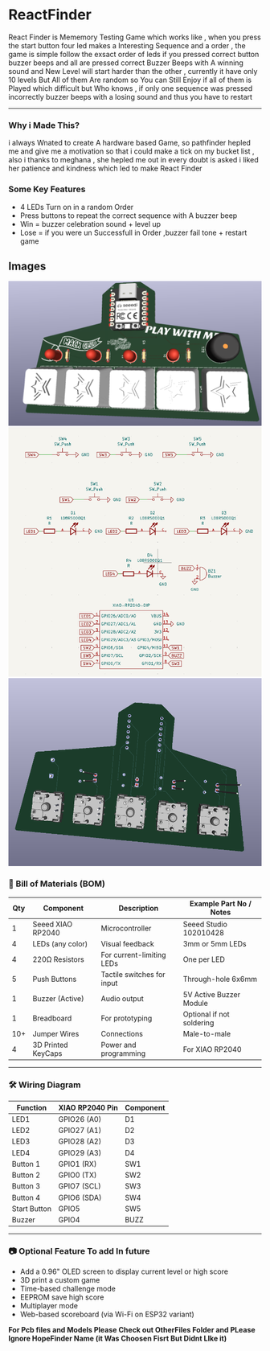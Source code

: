 # ReactFinder

React Finder is Mememory Testing Game which works like , when you press the start button four led makes a Interesting Sequence and a order , the game is simple follow the exsact order of leds if you pressed correct button buzzer beeps and all are pressed correct Buzzer Beeps with A winning sound and New Level will start harder than the other , currently it have only 10 levels But All of them Are random so You can Still Enjoy if all of them is Played which difficult but Who knows , if only one sequence was pressed incorrectly buzzer beeps with a losing sound and thus you have to restart 

---
### Why i Made This?
i always Wnated to create A hardware based Game, so pathfinder hepled me and give me a motivation so that i could make a tick on my bucket list , also i thanks to meghana , she hepled me out in every doubt is asked i liked her patience and kindness which led to make React Finder 

### Some Key Features 

* 4 LEDs Turn on in a random Order 
* Press buttons to repeat the correct sequence with A buzzer beep
* Win = buzzer celebration sound + level up
* Lose = if you were un Successfull in Order ,buzzer fail tone + restart game

## Images 
![](https://github.com/Armaan240/ReactFinder/blob/main/OtherFiles/Screenshot%20(100).png)
![](https://github.com/Armaan240/ReactFinder/blob/main/OtherFiles/Screenshot%20(101).png)
![](https://github.com/Armaan240/ReactFinder/blob/main/OtherFiles/Screenshot%20(102).png)

### 🔩 Bill of Materials (BOM)

| Qty | Component         | Description                          | Example Part No / Notes   |
| --- | ----------------- | ------------------------------------ | ------------------------- |
| 1   | Seeed XIAO RP2040 | Microcontroller                      | Seeed Studio 102010428    |
| 4   | LEDs (any color)  | Visual feedback                      | 3mm or 5mm LEDs           |
| 4   | 220Ω Resistors    | For current-limiting LEDs            | One per LED               |
| 5   | Push Buttons      | Tactile switches for input           | Through-hole 6x6mm        |
| 1   | Buzzer (Active)   | Audio output                         | 5V Active Buzzer Module   |
| 1   | Breadboard        | For prototyping                      | Optional if not soldering |
| 10+ | Jumper Wires      | Connections                          | Male-to-male              |
| 4   | 3D Printed KeyCaps| Power and programming                | For XIAO RP2040           |

---

### 🛠️ Wiring Diagram 

| Function     | XIAO RP2040 Pin | Component |
| ------------ | --------------- | --------- |
| LED1         | GPIO26 (A0)     | D1        |
| LED2         | GPIO27 (A1)     | D2        |
| LED3         | GPIO28 (A2)     | D3        |
| LED4         | GPIO29 (A3)     | D4        |
| Button 1     | GPIO1 (RX)      | SW1       |
| Button 2     | GPIO0 (TX)      | SW2       |
| Button 3     | GPIO7 (SCL)     | SW3       |
| Button 4     | GPIO6 (SDA)     | SW4       |
| Start Button | GPIO5           | SW5       |
| Buzzer       | GPIO4           | BUZZ      |


---

### 📷 Optional Feature To add In future 

* Add a 0.96" OLED screen to display current level or high score
* 3D print a custom game
* Time-based challenge mode
* EEPROM save high score
* Multiplayer mode
* Web-based scoreboard (via Wi-Fi on ESP32 variant)

**For Pcb files and Models Please Check out OtherFiles Folder and PLease Ignore HopeFinder Name (it Was Choosen Fisrt But Didnt LIke it)**
